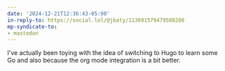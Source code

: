 ```yaml
---
date: '2024-12-21T12:36:43-05:00'
in-reply-to: https://social.lol/@jbaty/113691579479508286
mp-syndicate-to:
- mastodon
---
```


I've actually been toying with the idea of switching to Hugo to learn some Go and also because the org mode integration is a bit better.